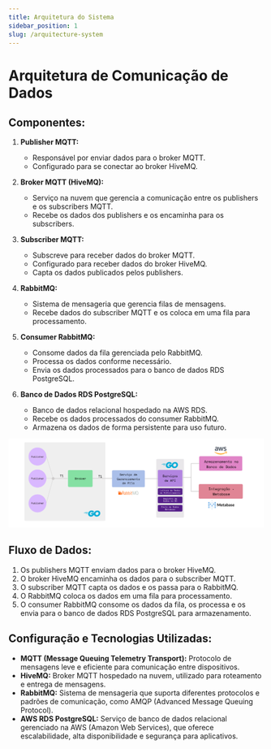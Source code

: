 ```yaml
---
title: Arquitetura do Sistema
sidebar_position: 1
slug: /arquitecture-system
---
```


# Arquitetura de Comunicação de Dados

## Componentes:

1. **Publisher MQTT:**
   - Responsável por enviar dados para o broker MQTT.
   - Configurado para se conectar ao broker HiveMQ.

2. **Broker MQTT (HiveMQ):**
   - Serviço na nuvem que gerencia a comunicação entre os publishers e os subscribers MQTT.
   - Recebe os dados dos publishers e os encaminha para os subscribers.

3. **Subscriber MQTT:**
   - Subscreve para receber dados do broker MQTT.
   - Configurado para receber dados do broker HiveMQ.
   - Capta os dados publicados pelos publishers.

4. **RabbitMQ:**
   - Sistema de mensageria que gerencia filas de mensagens.
   - Recebe dados do subscriber MQTT e os coloca em uma fila para processamento.

5. **Consumer RabbitMQ:**
   - Consome dados da fila gerenciada pelo RabbitMQ.
   - Processa os dados conforme necessário.
   - Envia os dados processados para o banco de dados RDS PostgreSQL.

6. **Banco de Dados RDS PostgreSQL:**
   - Banco de dados relacional hospedado na AWS RDS.
   - Recebe os dados processados do consumer RabbitMQ.
   - Armazena os dados de forma persistente para uso futuro.
   
![Arquitetura da Aplicação](../../../static/img/arq_sys.png)

## Fluxo de Dados:

1. Os publishers MQTT enviam dados para o broker HiveMQ.
2. O broker HiveMQ encaminha os dados para o subscriber MQTT.
3. O subscriber MQTT capta os dados e os passa para o RabbitMQ.
4. O RabbitMQ coloca os dados em uma fila para processamento.
5. O consumer RabbitMQ consome os dados da fila, os processa e os envia para o banco de dados RDS PostgreSQL para armazenamento.

## Configuração e Tecnologias Utilizadas:

- **MQTT (Message Queuing Telemetry Transport):** Protocolo de mensagens leve e eficiente para comunicação entre dispositivos.
- **HiveMQ:** Broker MQTT hospedado na nuvem, utilizado para roteamento e entrega de mensagens.
- **RabbitMQ:** Sistema de mensageria que suporta diferentes protocolos e padrões de comunicação, como AMQP (Advanced Message Queuing Protocol).
- **AWS RDS PostgreSQL:** Serviço de banco de dados relacional gerenciado na AWS (Amazon Web Services), que oferece escalabilidade, alta disponibilidade e segurança para aplicativos.

